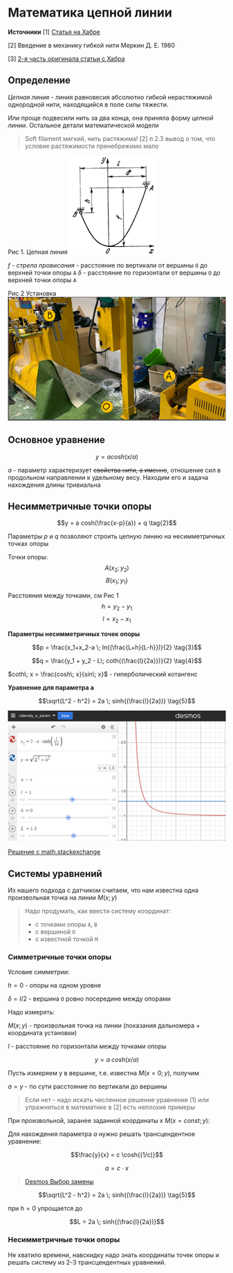 # Математика цепной линии

**Источники**
[1] [Статья на Хабре](https://habr.com/ru/articles/554414/)

[2] Введение в механику гибкой нити Меркин Д. Е. 1980

[3] [2-я часть оригинала статьи с Хабра](https://www.alanzucconi.com/2020/12/13/catenary-2/)

## Определение

*Цепная линия* - линия равновесия абсолютно гибкой нерастяжимой однородной нити, находящийся в поле силы тяжести.

Или проще подвесили нить за два конца, она приняла форму *цепной линии*. Остальное детали математической модели

> Soft filament мягкий, нить растяжима!
> [2] п 2.3 вывод о том, что условие растяжимости пренебрежимо мало

Рис 1. Цепная линия
<img src="attachments/image.png" width=200>

$f$ - *стрела провисания* - расстояние по вертикали от вершины `O` до верхней точки опоры `A`
$\delta$ - расстояние по горизонтали от вершины `O` до верхней точки опоры `A`

Рис 2 Установка
<img src="attachments/image-1.png" width=600>

## Основное уравнение

$$y = a cosh(x/a) \tag{1}$$

$a$ - параметр характеризует ~~свойства нити, а именно~~, отношение сил в продольном направлении к удельному весу. Находим его и задача нахождения длины тривиальна 

## Несимметричные точки опоры

$$y = a cosh(\frac{x-p}{a}) + q \tag{2}$$

Параметры $p$ и $q$ позволяют строить цепную линию на несимметричных точках опоры

Точки опоры:
$$A(x_2; y_2)$$
$$B(x_1; y_1)$$

Расстояния между точками, см Рис 1 
$$h = y_2 - y_1$$
$$l = x_2 - x_1$$

**Параметры несимметричных точек опоры**

$$p = \frac{x_1+x_2-a \; ln{(\frac{L+h}{L-h}})}{2} \tag{3}$$

$$q = \frac{y_1 + y_2 - L\; coth{(\frac{l}{2a}})}{2} \tag{4}$$

$coth\; x = \frac{cosh\; x}{sin\; x}$ -  гиперболический котангенс

**Уравнение для параметра a**

$$\sqrt{L^2 - h^2} = 2a \; sinh{(\frac{l}{2a})} \tag{5}$$

![Уравнение 5 на графике](attachments/image-2.png)

[Решение с math.stackexchange](https://math.stackexchange.com/questions/1000447/finding-the-catenary-curve-with-given-arclength-through-two-given-points)

## Системы уравнений

Из нашего подхода с датчиком считаем, что нам известна одна произвольная точка на линии $M(x; y)$

> Надо продумать, как ввести систему координат:
> - с точками опоры `A`, `B`
> - с вершиной `O`
> - с известной точкой `M`

### Симметричные точки опоры

Условие симметрии:

$h = 0$ - опоры на одном уровне

$\delta = l/2$ - вершина `O` ровно посередине между опорами

Надо измерять:

$M(x; y)$ - произвольная точка на линии (показания дальномера + координата установки)

$l$ - расстояние по горизонтали между точками опоры

$$y = a \; cosh(x/a) \tag{1}$$

Пусть измеряем y в вершине, т.е. известна $M(x=0; y)$, получим

$a = y$ - по сути расстояние по вертикали до вершины

> Если нет - надо искать численное решение уравнения (1)
> или упражняться в математике в [2] есть неплохие примеры

При произвольной, заранее заданной координаты x $M(x=const; y)$:

Для нахождения параметра $a$ нужно решать трансцендентное уравнение:

$$\frac{y}{x} = c \cosh{(1/c)}$$

$$a = c \cdot x$$

> [Desmos Выбор замены](https://www.desmos.com/calculator/wz2thcuduy)

$$\sqrt{L^2 - h^2} = 2a \; sinh{(\frac{l}{2a})} \tag{5}$$

при $h = 0$ упрощается до

$$L = 2a \; sinh{(\frac{l}{2a})}$$

### Несимметричные точки опоры

Не хватило времени, навскидку надо знать координаты точек опоры и решать систему из 2-3 трансцендентных уравнений.
